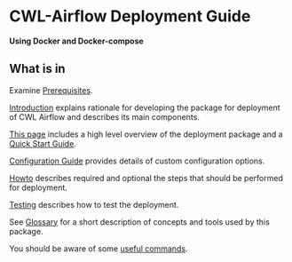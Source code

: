 # CWL-Airflow Deployment Guide
**Using Docker and Docker-compose**                                            
                         
## What is in

Examine [Prerequisites](index.md#prerequisites). 

[Introduction](Introduction.md) explains rationale for developing
the package for deployment of CWL Airflow and describes its
main components.
                      
[This page](index.md) includes a high level overview of the 
deployment package and a [Quick Start Guide](index.md#dep-quick-start).

[Configuration Guide](Configuration.md) provides details of custom 
configuration options.
                                 
[Howto](Howto.md) describes required and optional the steps that 
should be performed for deployment.

[Testing](Testing.md) describes how to test the deployment.

See [Glossary](Glossary.md) for a short description of concepts
and tools used by this package.

You should be aware of some [useful commands](UsefulCommands.md).


